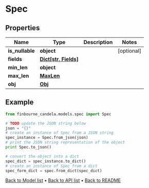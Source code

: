 # Spec


## Properties
Name | Type | Description | Notes
------------ | ------------- | ------------- | -------------
**is_nullable** | **object** |  | [optional] 
**fields** | [**Dict[str, Fields]**](Fields.md) |  | 
**min_len** | **object** |  | 
**max_len** | [**MaxLen**](MaxLen.md) |  | 
**obj** | [**Obj**](Obj.md) |  | 

## Example

```python
from finbourne_candela.models.spec import Spec

# TODO update the JSON string below
json = "{}"
# create an instance of Spec from a JSON string
spec_instance = Spec.from_json(json)
# print the JSON string representation of the object
print Spec.to_json()

# convert the object into a dict
spec_dict = spec_instance.to_dict()
# create an instance of Spec from a dict
spec_form_dict = spec.from_dict(spec_dict)
```
[Back to Model list](../README.md#documentation-for-models) &#8226; [Back to API list](../README.md#documentation-for-api-endpoints) &#8226; [Back to README](../README.md)


